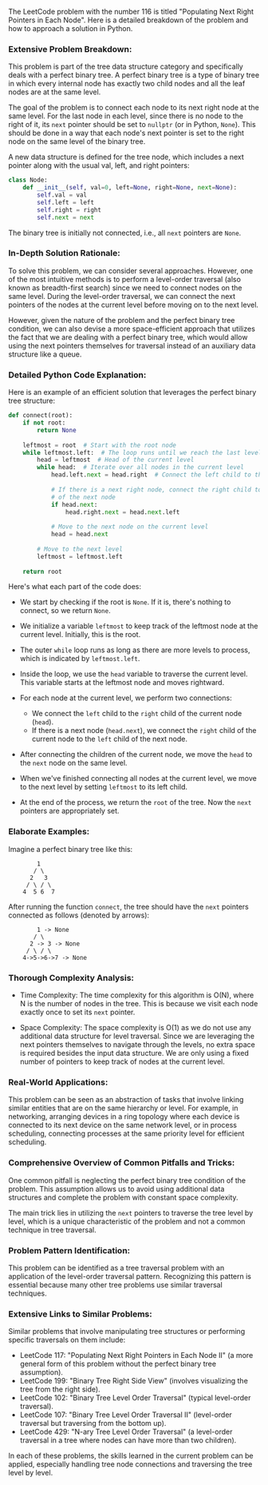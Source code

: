 The LeetCode problem with the number 116 is titled "Populating Next Right Pointers in Each Node". Here is a detailed breakdown of the problem and how to approach a solution in Python.

### Extensive Problem Breakdown:

This problem is part of the tree data structure category and specifically deals with a perfect binary tree. A perfect binary tree is a type of binary tree in which every internal node has exactly two child nodes and all the leaf nodes are at the same level.

The goal of the problem is to connect each node to its next right node at the same level. For the last node in each level, since there is no node to the right of it, its `next` pointer should be set to `nullptr` (or in Python, `None`). This should be done in a way that each node's next pointer is set to the right node on the same level of the binary tree.

A new data structure is defined for the tree node, which includes a next pointer along with the usual val, left, and right pointers:

```python
class Node:
    def __init__(self, val=0, left=None, right=None, next=None):
        self.val = val
        self.left = left
        self.right = right
        self.next = next
```

The binary tree is initially not connected, i.e., all `next` pointers are `None`.

### In-Depth Solution Rationale:

To solve this problem, we can consider several approaches. However, one of the most intuitive methods is to perform a level-order traversal (also known as breadth-first search) since we need to connect nodes on the same level. During the level-order traversal, we can connect the next pointers of the nodes at the current level before moving on to the next level.

However, given the nature of the problem and the perfect binary tree condition, we can also devise a more space-efficient approach that utilizes the fact that we are dealing with a perfect binary tree, which would allow using the next pointers themselves for traversal instead of an auxiliary data structure like a queue.

### Detailed Python Code Explanation:

Here is an example of an efficient solution that leverages the perfect binary tree structure:

```python
def connect(root):
    if not root:
        return None
    
    leftmost = root  # Start with the root node
    while leftmost.left:  # The loop runs until we reach the last level
        head = leftmost  # Head of the current level
        while head:  # Iterate over all nodes in the current level
            head.left.next = head.right  # Connect the left child to the right child
            
            # If there is a next right node, connect the right child to the left child
            # of the next node
            if head.next:
                head.right.next = head.next.left
            
            # Move to the next node on the current level
            head = head.next
        
        # Move to the next level
        leftmost = leftmost.left
    
    return root
```

Here's what each part of the code does:

- We start by checking if the root is `None`. If it is, there's nothing to connect, so we return `None`.

- We initialize a variable `leftmost` to keep track of the leftmost node at the current level. Initially, this is the root.

- The outer `while` loop runs as long as there are more levels to process, which is indicated by `leftmost.left`.

- Inside the loop, we use the `head` variable to traverse the current level. This variable starts at the leftmost node and moves rightward.

- For each node at the current level, we perform two connections:
    - We connect the `left` child to the `right` child of the current node (`head`).
    - If there is a next node (`head.next`), we connect the `right` child of the current node to the `left` child of the next node.

- After connecting the children of the current node, we move the `head` to the `next` node on the same level.

- When we've finished connecting all nodes at the current level, we move to the next level by setting `leftmost` to its left child.

- At the end of the process, we return the `root` of the tree. Now the `next` pointers are appropriately set.

### Elaborate Examples:

Imagine a perfect binary tree like this:

```
        1
       / \
      2   3
     / \ / \
    4  5 6  7
```

After running the function `connect`, the tree should have the `next` pointers connected as follows (denoted by arrows):

```
        1 -> None
       / \
      2 -> 3 -> None
     / \ / \
    4->5->6->7 -> None
```

### Thorough Complexity Analysis:

- Time Complexity: The time complexity for this algorithm is O(N), where N is the number of nodes in the tree. This is because we visit each node exactly once to set its `next` pointer.

- Space Complexity: The space complexity is O(1) as we do not use any additional data structure for level traversal. Since we are leveraging the next pointers themselves to navigate through the levels, no extra space is required besides the input data structure. We are only using a fixed number of pointers to keep track of nodes at the current level.

### Real-World Applications:

This problem can be seen as an abstraction of tasks that involve linking similar entities that are on the same hierarchy or level. For example, in networking, arranging devices in a ring topology where each device is connected to its next device on the same network level, or in process scheduling, connecting processes at the same priority level for efficient scheduling.

### Comprehensive Overview of Common Pitfalls and Tricks:

One common pitfall is neglecting the perfect binary tree condition of the problem. This assumption allows us to avoid using additional data structures and complete the problem with constant space complexity.

The main trick lies in utilizing the `next` pointers to traverse the tree level by level, which is a unique characteristic of the problem and not a common technique in tree traversal.

### Problem Pattern Identification:

This problem can be identified as a tree traversal problem with an application of the level-order traversal pattern. Recognizing this pattern is essential because many other tree problems use similar traversal techniques.

### Extensive Links to Similar Problems:

Similar problems that involve manipulating tree structures or performing specific traversals on them include:

- LeetCode 117: "Populating Next Right Pointers in Each Node II" (a more general form of this problem without the perfect binary tree assumption).
- LeetCode 199: "Binary Tree Right Side View" (involves visualizing the tree from the right side).
- LeetCode 102: "Binary Tree Level Order Traversal" (typical level-order traversal).
- LeetCode 107: "Binary Tree Level Order Traversal II" (level-order traversal but traversing from the bottom up).
- LeetCode 429: "N-ary Tree Level Order Traversal" (a level-order traversal in a tree where nodes can have more than two children).

In each of these problems, the skills learned in the current problem can be applied, especially handling tree node connections and traversing the tree level by level.